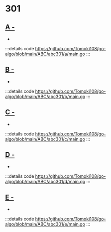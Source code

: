 # 301

## [A - ](https://atcoder.jp/contests/abc301/tasks/abc301_a)

-

:::details code
https://github.com/Tomoki108/go-algo/blob/main/ABC/abc301/a/main.go
:::

## [B - ](https://atcoder.jp/contests/abc301/tasks/abc301_b)

-

:::details code
https://github.com/Tomoki108/go-algo/blob/main/ABC/abc301/b/main.go
:::

## [C - ](https://atcoder.jp/contests/abc301/tasks/abc301_c)

-

:::details code
https://github.com/Tomoki108/go-algo/blob/main/ABC/abc301/c/main.go
:::

## [D - ](https://atcoder.jp/contests/abc301/tasks/abc301_d)

-

:::details code
https://github.com/Tomoki108/go-algo/blob/main/ABC/abc301/d/main.go
:::

## [E - ](https://atcoder.jp/contests/abc301/tasks/abc301_e)

-

:::details code
https://github.com/Tomoki108/go-algo/blob/main/ABC/abc301/e/main.go
:::
